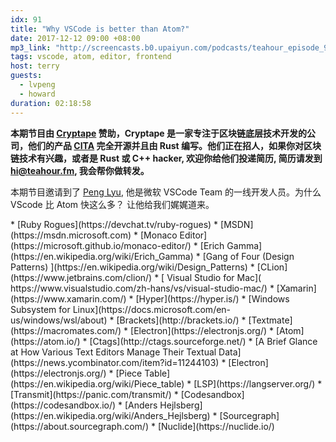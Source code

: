 ```yaml
---
idx: 91
title: "Why VSCode is better than Atom?"
date: 2017-12-12 09:00 +08:00
mp3_link: "http://screencasts.b0.upaiyun.com/podcasts/teahour_episode_91.mp3"
tags: vscode, atom, editor, frontend
host: terry
guests:
  - lvpeng
  - howard
duration: 02:18:58
---
```


**本期节目由
[Cryptape](https://www.cryptape.com) 赞助，Cryptape 是一家专注于区块链底层技术开发的公司，他们的产品 [CITA](https://github.com/cryptape/cita) 完全开源并且由 Rust 编写。他们正在招人，如果你对区块链技术有兴趣，或者是 Rust 或 C++ hacker, 欢迎你给他们投递简历, 简历请发到 hi@teahour.fm, 我会帮你做转发。**

本期节目邀请到了 [Peng Lyu](https://twitter.com/njukidreborn), 他是微软 VSCode Team 的一线开发人员。为什么 VScode 比 Atom 快这么多？ 让他给我们娓娓道来。

<section class="notes" markdown="1">
* [Ruby Rogues](https://devchat.tv/ruby-rogues)
* [MSDN](https://msdn.microsoft.com)
* [Monaco Editor](https://microsoft.github.io/monaco-editor/)
* [Erich Gamma](https://en.wikipedia.org/wiki/Erich_Gamma)
* [Gang of Four (Design Patterns) ](https://en.wikipedia.org/wiki/Design_Patterns)
* [CLion](https://www.jetbrains.com/clion/)
* [ Visual Studio for Mac]( https://www.visualstudio.com/zh-hans/vs/visual-studio-mac/)
* [Xamarin](https://www.xamarin.com/)
* [Hyper](https://hyper.is/)
* [Windows Subsystem for Linux](https://docs.microsoft.com/en-us/windows/wsl/about)
* [Brackets](http://brackets.io/)
* [Textmate](https://macromates.com/)
* [Electron](https://electronjs.org/)
* [Atom](https://atom.io/)
* [Ctags](http://ctags.sourceforge.net/)
* [A Brief Glance at How Various Text Editors Manage Their Textual Data](https://news.ycombinator.com/item?id=11244103)
* [Electron](https://electronjs.org/)
* [Piece Table](https://en.wikipedia.org/wiki/Piece_table)
* [LSP](https://langserver.org/)
* [Transmit](https://panic.com/transmit/)
* [Codesandbox](https://codesandbox.io/)
* [Anders Hejlsberg](https://en.wikipedia.org/wiki/Anders_Hejlsberg)
* [Sourcegraph](https://about.sourcegraph.com/)
* [Nuclide](https://nuclide.io/)
</section>


